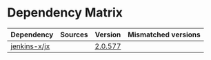 # Dependency Matrix

Dependency | Sources | Version | Mismatched versions
---------- | ------- | ------- | -------------------
[jenkins-x/jx](https://github.com/jenkins-x/jx) |  | [2.0.577](https://github.com/jenkins-x/jx/releases/tag/v2.0.577) | 
